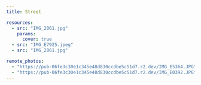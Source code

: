 ```yaml
---
title: Street

resources:
  - src: "IMG_2061.jpg"
    params:
      cover: true
  - src: "IMG_E7925.jpeg"
  - src: "IMG_2061.jpg"

remote_photos:
  - "https://pub-06fe3c30e1c345e48d830ccdbe5c51d7.r2.dev/IMG_E5364.JPG"
  - "https://pub-06fe3c30e1c345e48d830ccdbe5c51d7.r2.dev/IMG_E0392.JPG"
---
```

